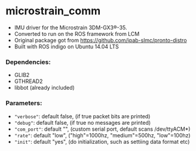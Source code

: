 # microstrain_comm

* IMU driver for the Microstrain 3DM-GX3®-35.
* Converted to run on the ROS framework from LCM
* Original package got from https://github.com/ipab-slmc/pronto-distro
* Built with ROS indigo on Ubuntu 14.04 LTS

### Dependencies:
* GLIB2
* GTHREAD2
* libbot (already included)

### Parameters:
* `"verbose"`: default false, (if true packet bits are printed)
* `"debug"`: default false, (if true no messages are printed)
* `"com_port"`: default "", (custom serial port, default scans /dev/ttyACM*)
* `"rate"`: default "low", ("high"=1000hz, "medium"=500hz, "low"=100hz)
* `"init"`: default "yes", (do initialization, such as settiing data format etc)
